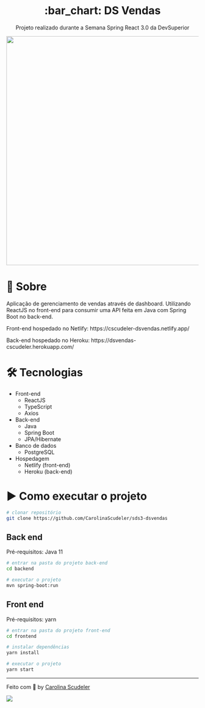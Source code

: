 <h1 align="center">:bar_chart: DS Vendas</h1>
<div align="center">
  <p>Projeto realizado durante a Semana Spring React 3.0 da DevSuperior</p>
  <img src="https://imgur.com/MEmJFZn.png" width="600px">
</div>

# 📖 Sobre
<p>Aplicação de gerenciamento de vendas através de dashboard. Utilizando ReactJS no front-end para consumir uma API feita em Java com Spring Boot no back-end.</p>

<p>Front-end hospedado no Netlify: https://cscudeler-dsvendas.netlify.app/ </p>
<p>Back-end hospedado no Heroku: https://dsvendas-cscudeler.herokuapp.com/ </p>

<h1>🛠 Tecnologias</h1>

- Front-end
  - ReactJS
  - TypeScript
  - Axios
- Back-end
  - Java
  - Spring Boot
  - JPA/Hibernate
- Banco de dados 
  - PostgreSQL
- Hospedagem
  - Netlify (front-end)
  - Heroku (back-end)

<h1>▶️ Como executar o projeto</h1>

```bash
# clonar repositório
git clone https://github.com/CarolinaScudeler/sds3-dsvendas
```

<h2>Back end</h2>
Pré-requisitos: Java 11

```bash
# entrar na pasta do projeto back-end
cd backend

# executar o projeto
mvn spring-boot:run
```

<h2>Front end</h2>
Pré-requisitos: yarn

```bash
# entrar na pasta do projeto front-end
cd frontend

# instalar dependências
yarn install

# executar o projeto
yarn start
```

---

Feito com :orange_heart: by [Carolina Scudeler](https://github.com/CarolinaScudeler)

<div>
  <a href="https://www.linkedin.com/in/carolinascudeler/">
    <img src="https://img.shields.io/badge/-LinkedIn-%230077B5?style=for-the-badge&logo=linkedin&logoColor=white">
  </a>
</div>
